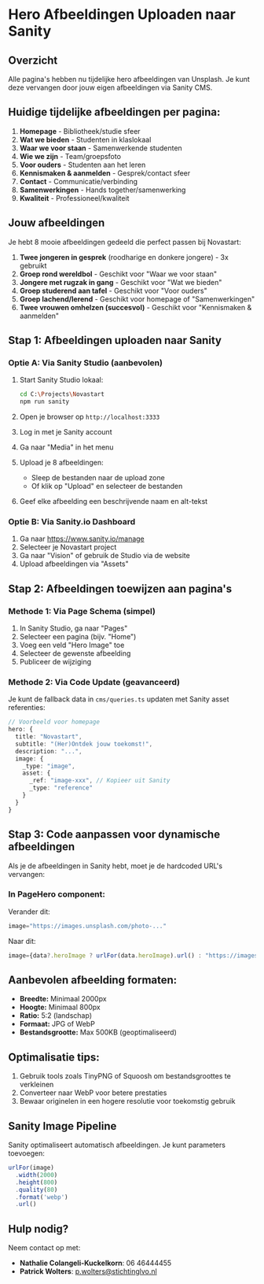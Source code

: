 # Hero Afbeeldingen Uploaden naar Sanity

## Overzicht

Alle pagina's hebben nu tijdelijke hero afbeeldingen van Unsplash. Je kunt deze vervangen door jouw eigen afbeeldingen via Sanity CMS.

## Huidige tijdelijke afbeeldingen per pagina:

1. **Homepage** - Bibliotheek/studie sfeer
2. **Wat we bieden** - Studenten in klaslokaal
3. **Waar we voor staan** - Samenwerkende studenten
4. **Wie we zijn** - Team/groepsfoto
5. **Voor ouders** - Studenten aan het leren
6. **Kennismaken & aanmelden** - Gesprek/contact sfeer
7. **Contact** - Communicatie/verbinding
8. **Samenwerkingen** - Hands together/samenwerking
9. **Kwaliteit** - Professioneel/kwaliteit

## Jouw afbeeldingen

Je hebt 8 mooie afbeeldingen gedeeld die perfect passen bij Novastart:

1. **Twee jongeren in gesprek** (roodharige en donkere jongere) - 3x gebruikt
2. **Groep rond wereldbol** - Geschikt voor "Waar we voor staan"
3. **Jongere met rugzak in gang** - Geschikt voor "Wat we bieden"
4. **Groep studerend aan tafel** - Geschikt voor "Voor ouders"
5. **Groep lachend/lerend** - Geschikt voor homepage of "Samenwerkingen"
6. **Twee vrouwen omhelzen (succesvol)** - Geschikt voor "Kennismaken & aanmelden"

## Stap 1: Afbeeldingen uploaden naar Sanity

### Optie A: Via Sanity Studio (aanbevolen)

1. Start Sanity Studio lokaal:
   ```bash
   cd C:\Projects\Novastart
   npm run sanity
   ```

2. Open je browser op `http://localhost:3333`

3. Log in met je Sanity account

4. Ga naar "Media" in het menu

5. Upload je 8 afbeeldingen:
   - Sleep de bestanden naar de upload zone
   - Of klik op "Upload" en selecteer de bestanden

6. Geef elke afbeelding een beschrijvende naam en alt-tekst

### Optie B: Via Sanity.io Dashboard

1. Ga naar https://www.sanity.io/manage
2. Selecteer je Novastart project
3. Ga naar "Vision" of gebruik de Studio via de website
4. Upload afbeeldingen via "Assets"

## Stap 2: Afbeeldingen toewijzen aan pagina's

### Methode 1: Via Page Schema (simpel)

1. In Sanity Studio, ga naar "Pages"
2. Selecteer een pagina (bijv. "Home")
3. Voeg een veld "Hero Image" toe
4. Selecteer de gewenste afbeelding
5. Publiceer de wijziging

### Methode 2: Via Code Update (geavanceerd)

Je kunt de fallback data in `cms/queries.ts` updaten met Sanity asset referenties:

```typescript
// Voorbeeld voor homepage
hero: {
  title: "Novastart",
  subtitle: "(Her)Ontdek jouw toekomst!",
  description: "...",
  image: {
    _type: "image",
    asset: {
      _ref: "image-xxx", // Kopieer uit Sanity
      _type: "reference"
    }
  }
}
```

## Stap 3: Code aanpassen voor dynamische afbeeldingen

Als je de afbeeldingen in Sanity hebt, moet je de hardcoded URL's vervangen:

### In PageHero component:

Verander dit:
```typescript
image="https://images.unsplash.com/photo-..."
```

Naar dit:
```typescript
image={data?.heroImage ? urlFor(data.heroImage).url() : "https://images.unsplash.com/..."}
```

## Aanbevolen afbeelding formaten:

- **Breedte:** Minimaal 2000px
- **Hoogte:** Minimaal 800px
- **Ratio:** 5:2 (landschap)
- **Formaat:** JPG of WebP
- **Bestandsgrootte:** Max 500KB (geoptimaliseerd)

## Optimalisatie tips:

1. Gebruik tools zoals TinyPNG of Squoosh om bestandsgroottes te verkleinen
2. Converteer naar WebP voor betere prestaties
3. Bewaar originelen in een hogere resolutie voor toekomstig gebruik

## Sanity Image Pipeline

Sanity optimaliseert automatisch afbeeldingen. Je kunt parameters toevoegen:

```typescript
urlFor(image)
  .width(2000)
  .height(800)
  .quality(80)
  .format('webp')
  .url()
```

## Hulp nodig?

Neem contact op met:
- **Nathalie Colangeli-Kuckelkorn**: 06 46444455
- **Patrick Wolters**: p.wolters@stichtinglvo.nl



